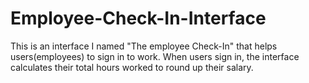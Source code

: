 # Employee-Check-In-Interface
This is an interface I named "The employee Check-In" that helps users(employees) to sign in to work.
When users sign in, the interface calculates their total hours worked to round up their salary.
